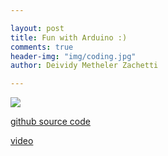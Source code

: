 ```yaml
---

layout: post
title: Fun with Arduino :)
comments: true
header-img: "img/coding.jpg"
author: Deividy Metheler Zachetti

---
```


![](https://dl.dropboxusercontent.com/u/104864660/game.jpg)

[github source code](https://github.com/Deividy/lab/tree/master/arduino/game-genius)

[video](http://www.youtube.com/watch?v=ebJKJfkeIY8)
